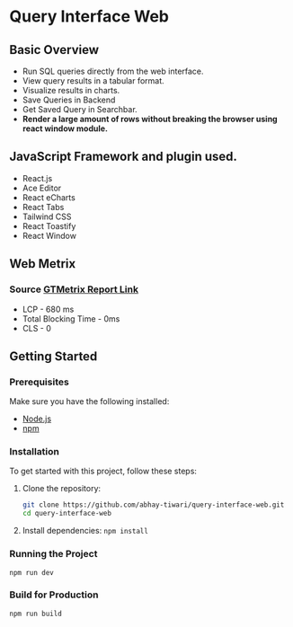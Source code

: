# Query Interface Web

## Basic Overview

- Run SQL queries directly from the web interface.
- View query results in a tabular format.
- Visualize results in charts.
- Save Queries in Backend
- Get Saved Query in Searchbar.
- **Render a large amount of rows without breaking the browser using react window module.**

## JavaScript Framework and plugin used.

- React.js
- Ace Editor
- React eCharts
- React Tabs
- Tailwind CSS
- React Toastify
- React Window

## Web Metrix

### Source [GTMetrix Report Link](https://gtmetrix.com/reports/calm-hamster-dc5710.netlify.app/OxQKAvsz/#)

- LCP - 680 ms
- Total Blocking Time - 0ms
- CLS - 0

## Getting Started

### Prerequisites

Make sure you have the following installed:

- [Node.js](https://nodejs.org/)
- [npm](https://www.npmjs.com/)

### Installation

To get started with this project, follow these steps:

1. Clone the repository:

   ```bash
   git clone https://github.com/abhay-tiwari/query-interface-web.git
   cd query-interface-web
   ```

2. Install dependencies:
   `npm install`

### Running the Project

`npm run dev`

### Build for Production

`npm run build`
